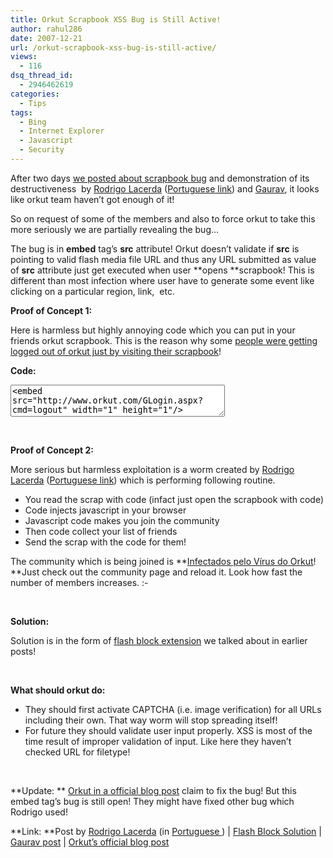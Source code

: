 ```yaml
---
title: Orkut Scrapbook XSS Bug is Still Active!
author: rahul286
date: 2007-12-21
url: /orkut-scrapbook-xss-bug-is-still-active/
views:
  - 116
dsq_thread_id:
  - 2946462619
categories:
  - Tips
tags:
  - Bing
  - Internet Explorer
  - Javascript
  - Security
---
```

After two days [we posted about scrapbook bug][1] and demonstration of its destructiveness&#160; by <a href="http://64.233.179.104/translate_c?hl=en&langpair=pt%7Cen&u=http://ctrl-copy.blogspot.com/2007/12/como-baguncei-o-orkut-em-um-dia.html" onclick="_gaq.push(['_trackEvent', 'outbound-article', 'http://64.233.179.104/translate_c?hl=en&langpair=pt%7Cen&u=http://ctrl-copy.blogspot.com/2007/12/como-baguncei-o-orkut-em-um-dia.html', 'Rodrigo Lacerda']);" >Rodrigo Lacerda</a> (<a href="http://ctrl-copy.blogspot.com/2007/12/como-baguncei-o-orkut-em-um-dia.html" onclick="_gaq.push(['_trackEvent', 'outbound-article', 'http://ctrl-copy.blogspot.com/2007/12/como-baguncei-o-orkut-em-um-dia.html', 'Portuguese link']);" >Portuguese link</a>) and <a href="http://www.orkutplus.net/2007/12/of-latest-orkut-worm-rodrigo-lacerda.html" onclick="_gaq.push(['_trackEvent', 'outbound-article', 'http://www.orkutplus.net/2007/12/of-latest-orkut-worm-rodrigo-lacerda.html', 'Gaurav']);" >Gaurav</a>, it looks like orkut team haven&#8217;t got enough of it!

So on request of some of the members and also to force orkut to take this more seriously we are partially revealing the bug&#8230;

The bug is in **embed** tag&#8217;s **src** attribute! Orkut doesn&#8217;t validate if **src** is pointing to valid flash media file URL and thus any URL submitted as value of **src** attribute just get executed when user **opens **scrapbook! This is different than most infection where user have to generate some event like clicking on a particular region, link,&#160; etc.

**Proof of Concept 1:**

Here is harmless but highly annoying code which you can put in your friends orkut scrapbook. This is the reason why some [people were getting logged out of orkut just by visiting their scrapbook][1]!

**Code:**

<textarea onclick="this.select()" rows="3" cols="40"><embed src="http://www.orkut.com/GLogin.aspx?cmd=logout" width="1" height="1"/></textarea></p> 

&#160;

**Proof of Concept 2:**

More serious but harmless exploitation is a worm created by <a href="http://64.233.179.104/translate_c?hl=en&langpair=pt%7Cen&u=http://ctrl-copy.blogspot.com/2007/12/como-baguncei-o-orkut-em-um-dia.html" onclick="_gaq.push(['_trackEvent', 'outbound-article', 'http://64.233.179.104/translate_c?hl=en&langpair=pt%7Cen&u=http://ctrl-copy.blogspot.com/2007/12/como-baguncei-o-orkut-em-um-dia.html', 'Rodrigo Lacerda']);" >Rodrigo Lacerda</a> (<a href="http://ctrl-copy.blogspot.com/2007/12/como-baguncei-o-orkut-em-um-dia.html" onclick="_gaq.push(['_trackEvent', 'outbound-article', 'http://ctrl-copy.blogspot.com/2007/12/como-baguncei-o-orkut-em-um-dia.html', 'Portuguese link']);" >Portuguese link</a>) which is performing following routine.

  * You read the scrap with code (infact just open the scrapbook with code)
  * Code injects javascript in your browser
  * Javascript code makes you join the community
  * Then code collect your list of friends
  * Send the scrap with the code for them!

The community which is being joined is **<a href="http://www.orkut.com/Community.aspx?cmm=44001818" onclick="_gaq.push(['_trackEvent', 'outbound-article', 'http://www.orkut.com/Community.aspx?cmm=44001818', 'Infectados pelo V&#237;rus do Orkut']);" >Infectados pelo V&#237;rus do Orkut</a>! **Just check out the community page and reload it. Look how fast the number of members increases. <img src="http://devilsworkshop.org/wp-includes/images/smilies/simple-smile.png" alt=":-)" class="wp-smiley" style="height: 1em; max-height: 1em;" />

&#160;

**Solution:** 

Solution is in the form of [flash block extension][1] we talked about in earlier posts!

&#160;

**What should orkut do:**

  * They should first activate CAPTCHA (i.e. image verification) for all URLs including their own. That way worm will stop spreading itself!
  * For future they should validate user input properly. XSS is most of the time result of improper validation of input. Like here they haven&#8217;t checked URL for filetype!

&#160;

**Update: ** <a href="http://en.blog.orkut.com/2007/12/security-reminder.html" onclick="_gaq.push(['_trackEvent', 'outbound-article', 'http://en.blog.orkut.com/2007/12/security-reminder.html', 'Orkut in a official blog post']);" >Orkut in a official blog post</a> claim to fix the bug! But this embed tag&#8217;s bug is still open! They might have fixed other bug which Rodrigo used! 

**Link: **Post by <a href="http://64.233.179.104/translate_c?hl=en&langpair=pt%7Cen&u=http://ctrl-copy.blogspot.com/2007/12/como-baguncei-o-orkut-em-um-dia.html" onclick="_gaq.push(['_trackEvent', 'outbound-article', 'http://64.233.179.104/translate_c?hl=en&langpair=pt%7Cen&u=http://ctrl-copy.blogspot.com/2007/12/como-baguncei-o-orkut-em-um-dia.html', 'Rodrigo Lacerda']);" >Rodrigo Lacerda</a> (in <a href="http://ctrl-copy.blogspot.com/2007/12/como-baguncei-o-orkut-em-um-dia.html" onclick="_gaq.push(['_trackEvent', 'outbound-article', 'http://ctrl-copy.blogspot.com/2007/12/como-baguncei-o-orkut-em-um-dia.html', 'Portuguese ']);" >Portuguese </a>) | [Flash Block Solution][1] | <a href="http://www.orkutplus.net/2007/12/of-latest-orkut-worm-rodrigo-lacerda.html" onclick="_gaq.push(['_trackEvent', 'outbound-article', 'http://www.orkutplus.net/2007/12/of-latest-orkut-worm-rodrigo-lacerda.html', 'Gaurav post']);" >Gaurav post</a> | <a href="http://en.blog.orkut.com/2007/12/security-reminder.html" onclick="_gaq.push(['_trackEvent', 'outbound-article', 'http://en.blog.orkut.com/2007/12/security-reminder.html', 'Orkut&#8217;s official blog post']);" >Orkut&#8217;s official blog post</a>

 [1]: http://devilsworkshop.org/2007/12/19/new-attack-on-orkut-user-gets-logged-out-by-just-opening-scrapbook/
